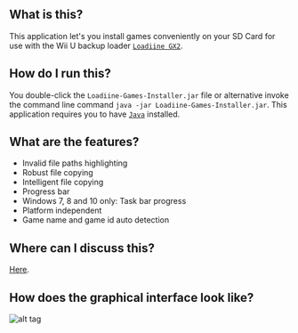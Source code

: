 ## What is this?
This application let's you install games conveniently on your SD Card for use with the Wii U backup loader [`Loadiine GX2`](https://gbatemp.net/threads/loadiine-gx2.413823/).

## How do I run this?
You double-click the `Loadiine-Games-Installer.jar` file or alternative invoke the command line command `java -jar Loadiine-Games-Installer.jar`. This application requires you to have [`Java`](https://java.com/de/download/) installed.

## What are the features?
* Invalid file paths highlighting
* Robust file copying
* Intelligent file copying
* Progress bar
* Windows 7, 8 and 10 only: Task bar progress
* Platform independent
* Game name and game id auto detection

## Where can I discuss this?
[Here](https://gbatemp.net/threads/loadiine-sd-card-installer.408723/).

## How does the graphical interface look like?
![alt tag](http://fs5.directupload.net/images/160311/ahwrftew.png)